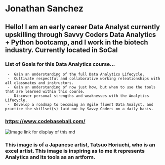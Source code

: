 # Jonathan Sanchez

## Hello!  I am an early career Data Analyst currently upskilling through Savvy Coders Data Analytics + Python bootcamp, and I work in the biotech industry.  Currently located in SoCal

### List of Goals for this Data Analytics course...
     -  Gain an understanding of the full Data Analytics Lifecycle.
     -  Cultivate respectful and collaborative working releationships with all classmates and instructors.
     -  Gain an understanding of now just how, but when to use the tools that are learned within this course.
     -  Discover personal strengths and weaknesses with the Analytics Lifecycle.
     -  Develop a roadmap to becoming an Agile fluent Data Analyst, and practice the skillset(s) laid out by Savvy Coders on a daily basis.

### https://www.codebaseball.com/

![Image link for display of this md](https://www.thisiscolossal.com/wp-content/uploads/2017/12/excel-7.jpg)

### This image is of a Japanese artist, Tatsuo Horiuchi, who is an excel artist.  This image is inspiring as to me it represents Analytics and its tools as an artform.
